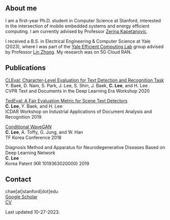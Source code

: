 ## About me
I am a first-year Ph.D. student in Computer Science at Stanford, interested in the intersection of mobile embedded systems and energy efficient computing. I am currently advised by Professor [Zerina Kapetanovic](https://www.zerinakapetanovic.com/).

I received a B.S. in Electrical Engineering & Computer Science at Yale (2023), where I was part of the [Yale Efficient Computing Lab](http://www.yecl.org/) group advised by Professor [Lin Zhong](http://www.linzhong.org/). My research was on 5G Cloud RAN.

## Publications
[CLEval: Character-Level Evaluation for Text Detection and Recognition Task](https://openaccess.thecvf.com/content_CVPRW_2020/html/w34/Baek_CLEval_Character-Level_Evaluation_for_Text_Detection_and_Recognition_Tasks_CVPRW_2020_paper.html)<br/>
Y. Baek, D. Nam, S. Park, J. Lee, S. Shin, J. Baek, **C. Lee**, and H. Lee<br/>
CVPR Text and Documents in the Deep Learning Era Workshop 2020

[TedEval: A Fair Evaluation Metric for Scene Text Detectors](https://arxiv.org/abs/1907.01227)<br/>
**C. Lee**, Y. Baek, and H. Lee<br/>
ICDAR Workshop on Industrial Applications of Document Analysis and Recognition 2019

[Conditional WaveGAN](https://arxiv.org/abs/1809.10636)<br/>
**C. Lee**, A. Toffy, G. Jung, and W. Han<br/>
TF Korea Conference 2018

Diagnosis Method and Apparatus for Neurodegenerative Diseases Based on Deep Learning Network<br/>
**C. Lee**<br/>
Korea Patent (KR 1019363020000) 2019

## Contact
chae[at]stanford[dot]edu<br/>
[Google Scholar](https://scholar.google.com/citations?user=lFAXJhUAAAAJ&hl=en&authuser=1)<br/>
[CV](https://github.com/chaeyoung-lee/chaeyoung-lee.github.io/blob/main/documents/cv.pdf)<br/>

Last updated 10-27-2023.
